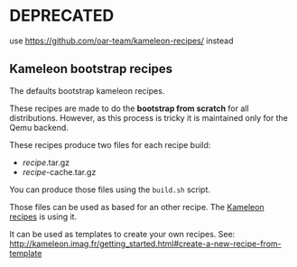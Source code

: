 # DEPRECATED
use https://github.com/oar-team/kameleon-recipes/ instead

Kameleon bootstrap recipes
--------------------------

The defaults bootstrap kameleon recipes.

These recipes are made to do the **bootstrap from scratch** for all
distributions. However, as this process is tricky it is maintained only for
the Qemu backend.

These recipes produce two files for each recipe build:

- *recipe*.tar.gz
- *recipe*-cache.tar.gz

You can produce those files using the ``build.sh`` script.

Those files can be used as based for an other recipe. The [Kameleon
recipes](https://github.com/oar-team/kameleon-recipes) is using it.

It can be used as templates to create your own recipes. See:
http://kameleon.imag.fr/getting_started.html#create-a-new-recipe-from-template
